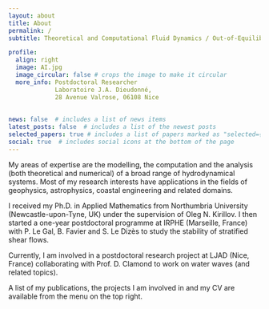```yaml
---
layout: about
title: About
permalink: /
subtitle: Theoretical and Computational Fluid Dynamics / Out-of-Equilibrium Physics

profile:
  align: right
  image: AI.jpg
  image_circular: false # crops the image to make it circular
  more_info: Postdoctoral Researcher
             Laboratoire J.A. Dieudonné,
             28 Avenue Valrose, 06108 Nice
             
            
news: false  # includes a list of news items
latest_posts: false  # includes a list of the newest posts
selected_papers: true # includes a list of papers marked as "selected={true}"
social: true  # includes social icons at the bottom of the page
---
```

My areas of expertise are the modelling, the computation and the analysis (both theoretical and numerical) of a broad range of hydrodynamical systems. Most of my research interests have applications in the fields of geophysics, astrophysics, coastal engineering and related domains.

I received my Ph.D. in Applied Mathematics from Northumbria University (Newcastle-upon-Tyne, UK) under the supervision of Oleg N. Kirillov. I then started a one-year postdoctoral programme at IRPHE (Marseille, France) with P. Le Gal, B. Favier and S. Le Dizès to study the stability of stratified shear flows.

Currently, I am involved in a postdoctoral research project at LJAD (Nice, France) collaborating with Prof. D. Clamond to work on water waves (and related topics).

A list of my publications, the projects I am involved in and my CV are available from the menu on the top right.
